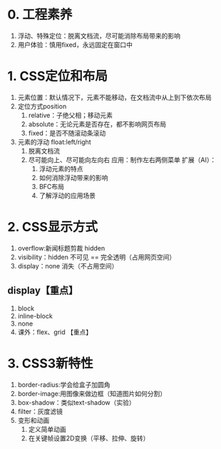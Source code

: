 # 0. 工程素养
1. 浮动、特殊定位：脱离文档流，尽可能消除布局带来的影响
2. 用户体验：慎用fixed，永远固定在窗口中
# 1. CSS定位和布局
1. 元素位置：默认情况下，元素不能移动，在文档流中从上到下依次布局
2. 定位方式position
	1. relative：子绝父相；移动元素
	2. absolute：无论元素是否存在，都不影响网页布局
	3. fixed：是否不随滚动条滚动
3. 元素的浮动 float:left/right
	1. 脱离文档流
	2. 尽可能向上、尽可能向左向右
	应用：制作左右两侧菜单
	扩展（AI）：
		1. 浮动元素的特点
		2. 如何消除浮动带来的影响
		3. BFC布局
		4. 了解浮动的应用场景
# 2. CSS显示方式
1. overflow:新闻标题剪裁 hidden
2. visibility：hidden 不可见  == 完全透明（占用网页空间）
3. display：none 消失（不占用空间）
## display【重点】
1. block
2. inline-block
3. none
4. 课外：flex、grid 【重点】
# 3. CSS3新特性
1. border-radius:学会给盒子加圆角
2. border-image:用图像来做边框（知道图片如何分割）
3. box-shadow：类似text-shadow（实验）
4. filter：灰度滤镜
5. 变形和动画
	1. 定义简单动画
	2. 在关键帧设置2D变换（平移、拉伸、旋转）